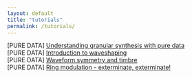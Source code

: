 ```yaml
---
layout: default
title: "tutorials"
permalink: /tutorials/
---
```


[PURE DATA] [Understanding granular synthesis with pure data](https://n1n4-303.github.io/tutorials/granular)
<br />[PURE DATA] [Introduction to waveshaping](https://n1n4-303.github.io/tutorials/waveshaping)
<br />[PURE DATA] [Waveform symmetry and timbre](https://n1n4-303.github.io/tutorials/wave-symmetry)
<br />[PURE DATA] [Ring modulation - exterminate, exterminate!](https://n1n4-303.github.io/tutorials/ring-modulation)

